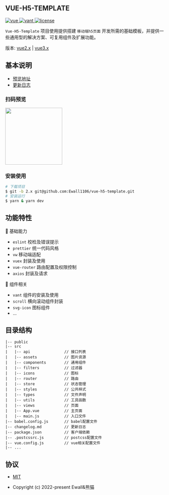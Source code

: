 ## VUE-H5-TEMPLATE

<p>
  <a href="https://github.com/vuejs/vue">
    <img src="https://img.shields.io/badge/vue-2.6.11-brightgreen.svg" alt="vue">
  </a>
  </a>
    <a href="https://youzan.github.io/vant/#/zh-CN/">
    <img src="https://img.shields.io/badge/vant-2.12.36-1989fa.svg" alt="vant">
  </a>
  <a href="https://github.com/Ewall1106/panda-vue-template/blob/master/LICENSE">
    <img src="https://img.shields.io/github/license/mashape/apistatus.svg" alt="license">
  </a>
</p>

`Vue-H5-Template` 项目使用提供搭建 `移动端h5页面` 开发所需的基础模板，并提供一些通用型的解决方案、可复用组件及扩展功能。

版本: [vue2.x](https://github.com/Ewall1106/vue-h5-template/tree/2.x) | [vue3.x](https://github.com/Ewall1106/vue-h5-template/tree/3.x)

## 基本说明

- [预览地址](https://template.xwhx.top)
- [更新日志](https://github.com/Ewall1106/vue-h5-template/blob/2.x/changelog.md)

### 扫码预览

<img width="180" src="https://s4.ax1x.com/2021/12/11/oTUzUU.png">

### 安装使用

```bash
# 下载项目
$ git -b 2.x git@github.com:Ewall1106/vue-h5-template.git
# 安装运行
$ yarn & yarn dev
```

## 功能特性

:hammer: 基础能力

- `eslint` 校检及错误提示
- `prettier` 统一代码风格
- `vw` 移动端适配
- `vuex` 封装及使用
- `vue-router` 路由配置及权限控制
- `axios` 封装及请求

:hammer: 组件相关

- `vant` 组件的安装及使用
- `scroll` 横向滚动组件封装
- `svg-icon` 图标组件
- ...

## 目录结构

```
|-- public
|-- src
|   |-- api               // 接口列表
|   |-- assets            // 图片资源
|   |-- components        // 通用组件
|   |-- filters           // 过滤器
|   |-- icons             // 图标
|   |-- router            // 路由
|   |-- store             // 状态管理
|   |-- styles            // 公共样式
|   |-- types             // 文件声明
|   |-- utils             // 工具函数
|   |-- views             // 页面
|   |-- App.vue           // 主页面
|   |-- main.js           // 入口文件
|-- babel.config.js       // babel配置文件
|-- changelog.md          // 更新日志
|-- package.json          // 客户端依赖
|-- .postcssrc.js         // postcss配置文件
|-- vue.config.js         // vue相关配置文件
|-- ...
```

## 协议

- [MIT](https://github.com/Ewall1106/vue-h5-template/blob/master/LICENSE)

- Copyright (c) 2022-present Ewall&熊猫
